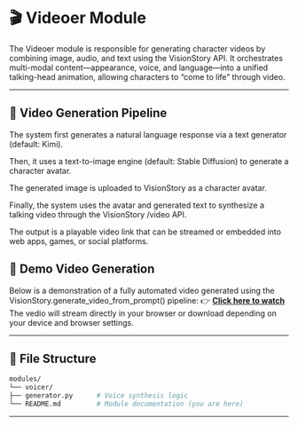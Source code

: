 # 🎬 Videoer Module

The Videoer module is responsible for generating character videos by combining image, audio, and text using the VisionStory API. It orchestrates multi-modal content—appearance, voice, and language—into a unified talking-head animation, allowing characters to “come to life” through video.

---

## 🧠 Video Generation Pipeline

The system first generates a natural language response via a text generator (default: Kimi).

Then, it uses a text-to-image engine (default: Stable Diffusion) to generate a character avatar.

The generated image is uploaded to VisionStory as a character avatar.

Finally, the system uses the avatar and generated text to synthesize a talking video through the VisionStory /video API.

The output is a playable video link that can be streamed or embedded into web apps, games, or social platforms.


## 🎥 Demo Video Generation

Below is a demonstration of a fully automated video generated using the VisionStory.generate_video_from_prompt() pipeline:
👉 **[Click here to watch](https://github.com/crazyDingding/oc-backend/raw/main/assets/vedio/222sample_vedio.mp4)**  
The vedio will stream directly in your browser or download depending on your device and browser settings.

---

## 📁 File Structure

```bash
modules/
└── voicer/
├── generator.py      # Voice synthesis logic
└── README.md         # Module documentation (you are here)
```
---
